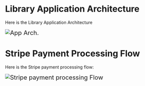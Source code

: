 
# Library Application Architecture

Here is the Library Application Architecture

<div style="font-size: 20px;">
  <img src="https://github.com/nikhilgayakwad121/React-library-App/assets/118470700/7e6e845a-24cd-4d10-967d-fa4a2f938766" alt="App Arch.">
</div>



# Stripe Payment Processing Flow

Here is the Stripe payment processing flow:

<div style="font-size: 20px;">
  <img src="https://github.com/nikhilgayakwad121/React-library-App/assets/118470700/4db61a34-5709-4d91-9384-db37b743e06f" alt="Stripe payment processing Flow">
</div>


